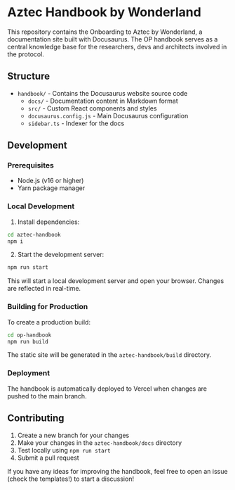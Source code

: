 # Aztec Handbook by Wonderland

This repository contains the Onboarding to Aztec by Wonderland, a documentation site built with Docusaurus. The OP handbook serves as a central knowledge base for the researchers, devs and architects involved in the protocol.

## Structure

- `handbook/` - Contains the Docusaurus website source code
  - `docs/` - Documentation content in Markdown format
  - `src/` - Custom React components and styles
  - `docusaurus.config.js` - Main Docusaurus configuration
  - `sidebar.ts` - Indexer for the docs

## Development

### Prerequisites

- Node.js (v16 or higher)
- Yarn package manager

### Local Development

1. Install dependencies:
```bash
cd aztec-handbook
npm i
```

2. Start the development server:
```bash
npm run start
```

This will start a local development server and open your browser. Changes are reflected in real-time.

### Building for Production

To create a production build:

```bash
cd op-handbook
npm run build
```

The static site will be generated in the `aztec-handbook/build` directory.

### Deployment

The handbook is automatically deployed to Vercel when changes are pushed to the main branch.

## Contributing

1. Create a new branch for your changes
2. Make your changes in the `aztec-handbook/docs` directory
3. Test locally using `npm run start`
4. Submit a pull request

If you have any ideas for improving the handbook, feel free to open an issue (check the templates!) to start a discussion! 
